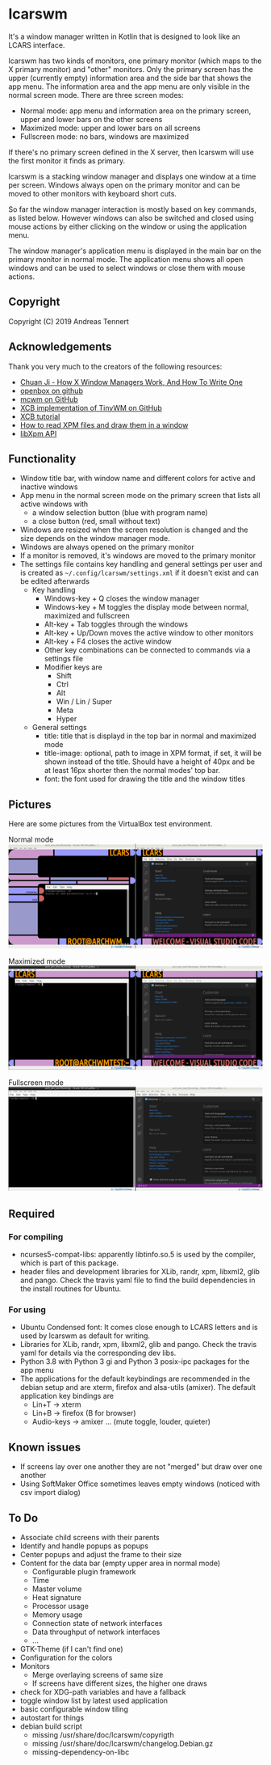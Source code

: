 # lcarswm
It's a window manager written in Kotlin that is designed to look like an LCARS interface.

lcarswm has two kinds of monitors, one primary monitor (which maps to the X primary monitor) and "other" monitors. Only the primary screen has the upper (currently empty) information area and the side bar that shows the app menu. The information area and the app menu are only visible in the normal screen mode. There are three screen modes:
* Normal mode: app menu and information area on the primary screen, upper and lower bars on the other screens
* Maximized mode: upper and lower bars on all screens
* Fullscreen mode: no bars, windows are maximized

If there's no primary screen defined in the X server, then lcarswm will use the first monitor it finds as primary.

lcarswm is a stacking window manager and displays one window at a time per screen. Windows always open on the primary monitor and can be moved to other monitors with keyboard short cuts.

So far the window manager interaction is mostly based on key commands, as listed below. However windows can also be switched and closed using mouse actions by either clicking on the window or using the application menu.

The window manager's application menu is displayed in the main bar on the primary monitor in normal mode. The application menu shows all open windows and can be used to select windows or close them with mouse actions.

## Copyright
Copyright (C) 2019  Andreas Tennert

## Acknowledgements
Thank you very much to the creators of the following resources:
* [Chuan Ji - How X Window Managers Work, And How To Write One](https://jichu4n.com/posts/how-x-window-managers-work-and-how-to-write-one-part-i/)
* [openbox on github](https://github.com/danakj/openbox)
* [mcwm on GitHub](https://github.com/mchackorg/mcwm)
* [XCB implementation of TinyWM on GitHub](https://github.com/stefanbidi/tinywm-xcb)
* [XCB tutorial](https://www.x.org/releases/X11R7.7/doc/libxcb/tutorial/index.html)
* [How to read XPM files and draw them in a window](http://www.dis.uniroma1.it/~liberato/screensaver/image.html)
* [libXpm API](https://fossies.org/dox/libXpm-4.7/files.html)

## Functionality
* Window title bar, with window name and different colors for active and inactive windows
* App menu in the normal screen mode on the primary screen that lists all active windows with
  * a window selection button (blue with program name)
  * a close button (red, small without text)
* Windows are resized when the screen resolution is changed and the size depends on the window manager mode.
* Windows are always opened on the primary monitor
* If a monitor is removed, it's windows are moved to the primary monitor
* The settings file contains key handling and general settings per user and is created as `~/.config/lcarswm/settings.xml` if it doesn't exist and can be edited afterwards
  * Key handling
    * Windows-key + Q closes the window manager
    * Windows-key + M toggles the display mode between normal, maximized and fullscreen
    * Alt-key + Tab toggles through the windows
    * Alt-key + Up/Down moves the active window to other monitors
    * Alt-key + F4 closes the active window
    * Other key combinations can be connected to commands via a settings file
    * Modifier keys are
      * Shift
      * Ctrl
      * Alt
      * Win / Lin / Super
      * Meta
      * Hyper
  * General settings
    * title: title that is displayd in the top bar in normal and maximized mode
    * title-image: optional, path to image in XPM format, if set, it will be shown instead of the title. Should have a height of 40px and be at least 16px shorter then the normal modes' top bar.
    * font: the font used for drawing the title and the window titles

## Pictures
Here are some pictures from the VirtualBox test environment.

Normal mode
![lcarswm in normal mode](doc/images/screen-normal-mode.png)

Maximized mode
![lcarswm in normal mode](doc/images/screen-maximized-mode.png)

Fullscreen mode
![lcarswm in normal mode](doc/images/screen-fullscreen-mode.png)

## Required
### For compiling
* ncurses5-compat-libs: apparently libtinfo.so.5 is used by the compiler, which is part of this package.
* header files and development libraries for XLib, randr, xpm, libxml2, glib and pango. Check the travis yaml file to find the build dependencies in the install routines for Ubuntu.

### For using
* Ubuntu Condensed font: It comes close enough to LCARS letters and is used by lcarswm as default for writing.
* Libraries for XLib, randr, xpm, libxml2, glib and pango. Check the travis yaml for details via the corresponding dev libs.
* Python 3.8 with Python 3 gi and Python 3 posix-ipc packages for the app menu
* The applications for the default keybindings are recommended in the debian setup and are xterm, firefox and alsa-utils (amixer). The default application key bindings are
  * Lin+T -> xterm
  * Lin+B -> firefox (B for browser)
  * Audio-keys -> amixer ... (mute toggle, louder, quieter)

## Known issues
* If screens lay over one another they are not "merged" but draw over one another
* Using SoftMaker Office sometimes leaves empty windows (noticed with csv import dialog)

## To Do
* Associate child screens with their parents
* Identify and handle popups as popups
* Center popups and adjust the frame to their size
* Content for the data bar (empty upper area in normal mode)
  * Configurable plugin framework
  * Time
  * Master volume
  * Heat signature
  * Processor usage
  * Memory usage
  * Connection state of network interfaces
  * Data throughput of network interfaces
  * ...
* GTK-Theme (if I can't find one)
* Configuration for the colors
* Monitors
  * Merge overlaying screens of same size
  * If screens have different sizes, the higher one draws
* check for XDG-path variables and have a fallback
* toggle window list by latest used application
* basic configurable window tiling
* autostart for things
* debian build script
  * missing /usr/share/doc/lcarswm/copyrigth
  * missing /usr/share/doc/lcarswm/changelog.Debian.gz
  * missing-dependency-on-libc
